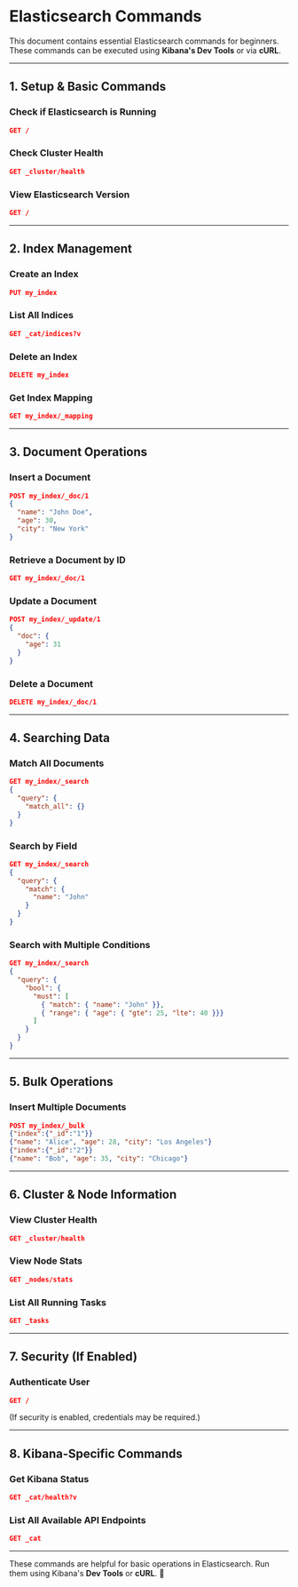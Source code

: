 # Elasticsearch Commands

This document contains essential Elasticsearch commands for beginners. These commands can be executed using **Kibana's Dev Tools** or via **cURL**.

---

## **1. Setup & Basic Commands**

### **Check if Elasticsearch is Running**
```json
GET /
```

### **Check Cluster Health**
```json
GET _cluster/health
```

### **View Elasticsearch Version**
```json
GET /
```

---

## **2. Index Management**

### **Create an Index**
```json
PUT my_index
```

### **List All Indices**
```json
GET _cat/indices?v
```

### **Delete an Index**
```json
DELETE my_index
```

### **Get Index Mapping**
```json
GET my_index/_mapping
```

---

## **3. Document Operations**

### **Insert a Document**
```json
POST my_index/_doc/1
{
  "name": "John Doe",
  "age": 30,
  "city": "New York"
}
```

### **Retrieve a Document by ID**
```json
GET my_index/_doc/1
```

### **Update a Document**
```json
POST my_index/_update/1
{
  "doc": {
    "age": 31
  }
}
```

### **Delete a Document**
```json
DELETE my_index/_doc/1
```

---

## **4. Searching Data**

### **Match All Documents**
```json
GET my_index/_search
{
  "query": {
    "match_all": {}
  }
}
```

### **Search by Field**
```json
GET my_index/_search
{
  "query": {
    "match": {
      "name": "John"
    }
  }
}
```

### **Search with Multiple Conditions**
```json
GET my_index/_search
{
  "query": {
    "bool": {
      "must": [
        { "match": { "name": "John" }},
        { "range": { "age": { "gte": 25, "lte": 40 }}}
      ]
    }
  }
}
```

---

## **5. Bulk Operations**

### **Insert Multiple Documents**
```json
POST my_index/_bulk
{"index":{"_id":"1"}}
{"name": "Alice", "age": 28, "city": "Los Angeles"}
{"index":{"_id":"2"}}
{"name": "Bob", "age": 35, "city": "Chicago"}
```

---

## **6. Cluster & Node Information**

### **View Cluster Health**
```json
GET _cluster/health
```

### **View Node Stats**
```json
GET _nodes/stats
```

### **List All Running Tasks**
```json
GET _tasks
```

---

## **7. Security (If Enabled)**

### **Authenticate User**
```json
GET /
```
(If security is enabled, credentials may be required.)

---

## **8. Kibana-Specific Commands**

### **Get Kibana Status**
```json
GET _cat/health?v
```

### **List All Available API Endpoints**
```json
GET _cat
```

---

These commands are helpful for basic operations in Elasticsearch. Run them using Kibana's **Dev Tools** or **cURL**. 🚀

